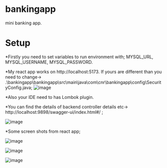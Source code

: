 # bankingapp
mini banking app.
# Setup
*Firstly you need to set variables to run environment with;
MYSQL_URL, MYSQL_USERNAME, MYSQL_PASSWORD.

*My react app works on http://localhost:5173. If yours are different than you need to change-> .\bankingapp\bankingapp\src\main\java\com\cnr\bankingapp\config\SecurityConfig.java;
![image](https://github.com/user-attachments/assets/abb329a5-13a9-4dc1-b50d-c5a5f1fd9876)

*Also your IDE need to has Lombok plugin.

*You can find the details of backend controller details etc-> http://localhost:9898/swagger-ui/index.html#/ ;

![image](https://github.com/user-attachments/assets/e652f805-6b76-4c80-9bc0-459360d789a5)

*Some screen shots from react app;

![image](https://github.com/user-attachments/assets/f560946c-4226-49ea-843c-b47e36c43c0d)

![image](https://github.com/user-attachments/assets/843c9a55-1eb1-4bb9-93a6-38a24c04ea87)

![image](https://github.com/user-attachments/assets/e8d5f3bd-1f0e-46ea-95f4-5af46d267693)






